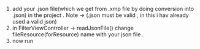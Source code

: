 1. add your .json file(which we get from .xmp file by doing conversion into .json) in the project . Note -> (.json must be valid , in this i hav already used a valid json)
2. in FilterViewController -> readJsonFile() change fileResource(forResource) name with your json file .
3. now run
